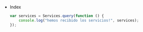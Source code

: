 - Index

    ```javascript
    var services = Services.query(function () {
        console.log("hemos recibido los servicios!", services);
    });
    ```
